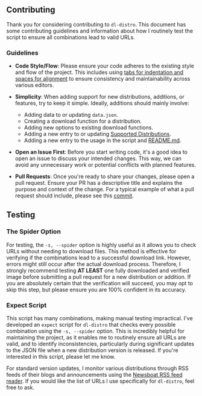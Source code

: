 ## Contributing

Thank you for considering contributing to `dl-distro`. This document has some contributing guidelines
and information about how I routinely test the script to ensure all combinations lead to valid URLs.

### Guidelines

- **Code Style/Flow**:
Please ensure your code adheres to the existing style and flow of the project.
This includes using [tabs for indentation and spaces for alignment](https://vim.fandom.com/wiki/Indent_with_tabs,_align_with_spaces) to ensure consistency and maintainability across various editors.

- **Simplicity**:
When adding support for new distributions, additions, or features, try to keep it simple.
Ideally, additions should mainly involve:

  - Adding data to or updating `data.json`.
  - Creating a download function for a distribution.
  - Adding new options to existing download functions.
  - Adding a new entry to or updating [Supported Distributions](README.md#supported-distributions).
  - Adding a new entry to the usage in the script and [README.md](README.md#usage).

- **Open an Issue First**:
Before you start writing code, it's a good idea to open an issue to discuss your intended changes.
This way, we can avoid any unnecessary work or potential conflicts with planned features.

- **Pull Requests**:
Once you're ready to share your changes, please open a pull request.
Ensure your PR has a descriptive title and explains the purpose and context of the change.
For a typical example of what a pull request should include, please see this [commit](https://codeberg.org/bashuser30/dl-distro/commit/04d3a8e96c49dacc9dd2f2e9f42db15b80c02241).

## Testing

### The Spider Option

For testing, the `-s, --spider` option is highly useful as it allows you to check URLs
without needing to download files.
This method is effective for verifying if the combinations lead to a successful download link.
However, errors might still occur after the actual download process.
Therefore, I strongly recommend testing **AT LEAST** one fully downloaded and verified image
before submitting a pull request for a new distribution or addition.
If you are absolutely certain that the verification will succeed, you may opt to skip this step,
but please ensure you are 100% confident in its accuracy.

### Expect Script

This script has many combinations, making manual testing impractical.
I've developed an `expect` script for `dl-distro` that checks every possible combination
using the `-s, --spider` option.
This is incredibly helpful for maintaining the project, as it enables me to routinely ensure
all URLs are valid, and to identify inconsistencies, particularly during significant updates
to the JSON file when a new distribution version is released.
If you're interested in this script, please let me know.

For standard version updates, I monitor various distributions through RSS feeds of their
blogs and announcements using the [Newsboat RSS feed reader](https://newsboat.org).
If you would like the list of URLs I use specifically for `dl-distro`, feel free to ask.
